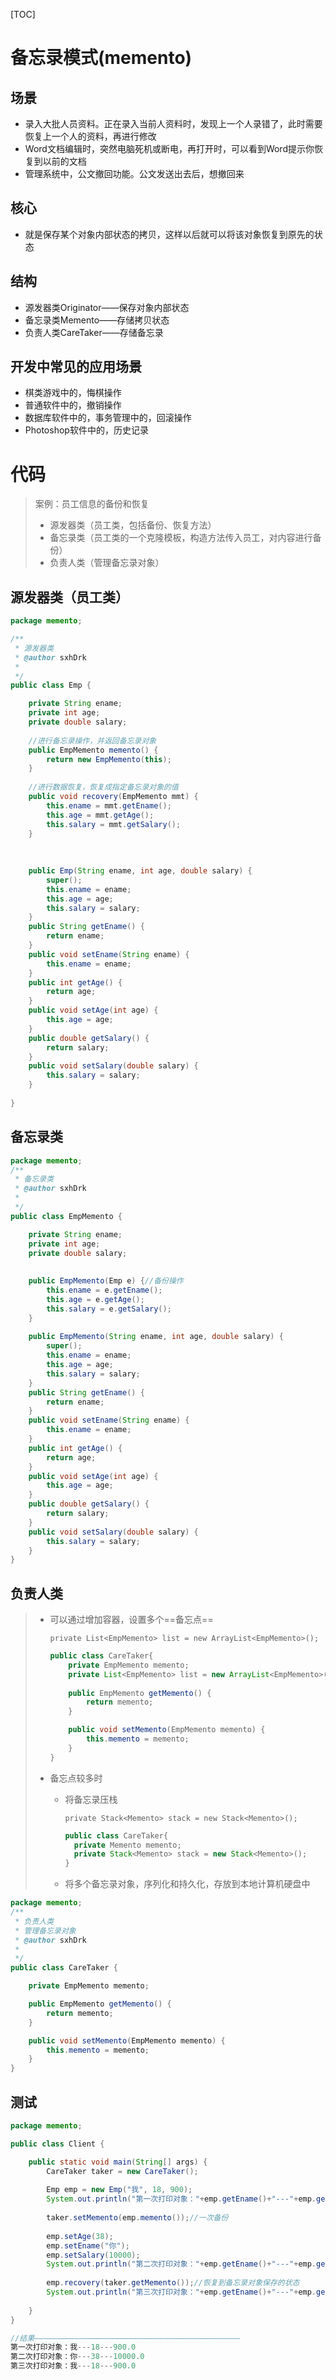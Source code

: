 [TOC]



# 备忘录模式(memento)

## 场景

- 录入大批人员资料。正在录入当前人资料时，发现上一个人录错了，此时需要恢复上一个人的资料，再进行修改
- Word文档编辑时，突然电脑死机或断电，再打开时，可以看到Word提示你恢复到以前的文档
- 管理系统中，公文撤回功能。公文发送出去后，想撤回来

## 核心

- 就是保存某个对象内部状态的拷贝，这样以后就可以将该对象恢复到原先的状态

## 结构

- 源发器类Originator——保存对象内部状态
- 备忘录类Memento——存储拷贝状态
- 负责人类CareTaker——存储备忘录

## 开发中常见的应用场景

- 棋类游戏中的，悔棋操作
- 普通软件中的，撤销操作
- 数据库软件中的，事务管理中的，回滚操作
- Photoshop软件中的，历史记录





# 代码

> 案例：员工信息的备份和恢复
>
> - 源发器类（员工类，包括备份、恢复方法）
> - 备忘录类（员工类的一个克隆模板，构造方法传入员工，对内容进行备份）
> - 负责人类（管理备忘录对象）

## 源发器类（员工类）

```java
package memento;

/**
 * 源发器类
 * @author sxhDrk
 *
 */
public class Emp {

	private String ename;
	private int age;
	private double salary;
	
	//进行备忘录操作，并返回备忘录对象
	public EmpMemento memento() {
		return new EmpMemento(this);
	}
	
	//进行数据恢复，恢复成指定备忘录对象的值
	public void recovery(EmpMemento mmt) {
		this.ename = mmt.getEname();
		this.age = mmt.getAge();
		this.salary = mmt.getSalary();
	}
	
	
	
	public Emp(String ename, int age, double salary) {
		super();
		this.ename = ename;
		this.age = age;
		this.salary = salary;
	}
	public String getEname() {
		return ename;
	}
	public void setEname(String ename) {
		this.ename = ename;
	}
	public int getAge() {
		return age;
	}
	public void setAge(int age) {
		this.age = age;
	}
	public double getSalary() {
		return salary;
	}
	public void setSalary(double salary) {
		this.salary = salary;
	}
	
}

```

## 备忘录类

```java
package memento;
/**
 * 备忘录类
 * @author sxhDrk
 *
 */
public class EmpMemento {

	private String ename;
	private int age;
	private double salary;
	
	
	public EmpMemento(Emp e) {//备份操作
		this.ename = e.getEname();
		this.age = e.getAge();
		this.salary = e.getSalary();
	}
	
	public EmpMemento(String ename, int age, double salary) {
		super();
		this.ename = ename;
		this.age = age;
		this.salary = salary;
	}
	public String getEname() {
		return ename;
	}
	public void setEname(String ename) {
		this.ename = ename;
	}
	public int getAge() {
		return age;
	}
	public void setAge(int age) {
		this.age = age;
	}
	public double getSalary() {
		return salary;
	}
	public void setSalary(double salary) {
		this.salary = salary;
	}
}
```

## 负责人类

> - 可以通过增加容器，设置多个==备忘点==
>
>   `private List<EmpMemento> list = new ArrayList<EmpMemento>();`
>
>   ```java
>   public class CareTaker{
>   	private EmpMemento memento;
>   	private List<EmpMemento> list = new ArrayList<EmpMemento>();//通过容器添加多个备忘点
>   	
>   	public EmpMemento getMemento() {
>   		return memento;
>   	}
>   
>   	public void setMemento(EmpMemento memento) {
>   		this.memento = memento;
>   	}
>   }
>   ```
>
> - 备忘点较多时
>
>   - 将备忘录压栈
>
>     `private Stack<Memento> stack = new Stack<Memento>();`
>
>     ```java
>     public class CareTaker{
>     	private Memento memento;
>     	private Stack<Memento> stack = new Stack<Memento>();
>     }
>     ```
>
>   - 将多个备忘录对象，序列化和持久化，存放到本地计算机硬盘中

```java
package memento;
/**
 * 负责人类
 * 管理备忘录对象
 * @author sxhDrk
 *
 */
public class CareTaker {

	private EmpMemento memento;

	public EmpMemento getMemento() {
		return memento;
	}

	public void setMemento(EmpMemento memento) {
		this.memento = memento;
	}
}
```



## 测试

```java
package memento;

public class Client {

	public static void main(String[] args) {
		CareTaker taker = new CareTaker();
		
		Emp emp = new Emp("我", 18, 900);
		System.out.println("第一次打印对象："+emp.getEname()+"---"+emp.getAge()+"---"+emp.getSalary());
		
		taker.setMemento(emp.memento());//一次备份
		
		emp.setAge(38);
		emp.setEname("你");
		emp.setSalary(10000);
		System.out.println("第二次打印对象："+emp.getEname()+"---"+emp.getAge()+"---"+emp.getSalary());
		
		emp.recovery(taker.getMemento());//恢复到备忘录对象保存的状态
		System.out.println("第三次打印对象："+emp.getEname()+"---"+emp.getAge()+"---"+emp.getSalary());
		
	}
}

//结果——————————————————————————————————————————————
第一次打印对象：我---18---900.0
第二次打印对象：你---38---10000.0
第三次打印对象：我---18---900.0

```

